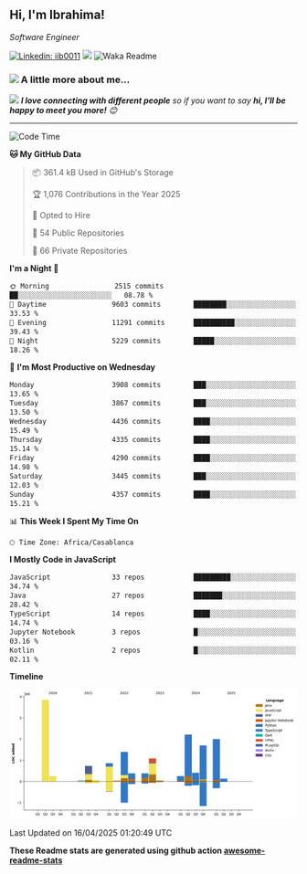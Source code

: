 <h2>Hi, I'm Ibrahima! </h2>
<p><em>Software Engineer 
</em></p>


[![Linkedin: iib0011](https://img.shields.io/badge/-iib0011-blue?style=flat-square&logo=Linkedin&logoColor=white&link=https://www.linkedin.com/in/iib0011/)](https://www.linkedin.com/in/iib0011/)
![](https://visitor-badge.glitch.me/badge?page_id=iib0011)
![Waka Readme](https://github.com/iib0011/iib0011/workflows/Waka%20Readme/badge.svg)


### <img src="https://media.giphy.com/media/VgCDAzcKvsR6OM0uWg/giphy.gif" width="50"> A little more about me...  


<img src="https://media.giphy.com/media/LnQjpWaON8nhr21vNW/giphy.gif" width="60"> <em><b>I love connecting with different people</b> so if you want to say <b>hi, I'll be happy to meet you more!</b> 😊</em>

---
<!--START_SECTION:waka-->
![Code Time](http://img.shields.io/badge/Code%20Time-4%2C714%20hrs%2011%20mins-blue)

**🐱 My GitHub Data** 

> 📦 361.4 kB Used in GitHub's Storage 
 > 
> 🏆 1,076 Contributions in the Year 2025
 > 
> 💼 Opted to Hire
 > 
> 📜 54 Public Repositories 
 > 
> 🔑 66 Private Repositories 
 > 
**I'm a Night 🦉** 

```text
🌞 Morning                2515 commits        ██░░░░░░░░░░░░░░░░░░░░░░░   08.78 % 
🌆 Daytime                9603 commits        ████████░░░░░░░░░░░░░░░░░   33.53 % 
🌃 Evening                11291 commits       ██████████░░░░░░░░░░░░░░░   39.43 % 
🌙 Night                  5229 commits        █████░░░░░░░░░░░░░░░░░░░░   18.26 % 
```
📅 **I'm Most Productive on Wednesday** 

```text
Monday                   3908 commits        ███░░░░░░░░░░░░░░░░░░░░░░   13.65 % 
Tuesday                  3867 commits        ███░░░░░░░░░░░░░░░░░░░░░░   13.50 % 
Wednesday                4436 commits        ████░░░░░░░░░░░░░░░░░░░░░   15.49 % 
Thursday                 4335 commits        ████░░░░░░░░░░░░░░░░░░░░░   15.14 % 
Friday                   4290 commits        ████░░░░░░░░░░░░░░░░░░░░░   14.98 % 
Saturday                 3445 commits        ███░░░░░░░░░░░░░░░░░░░░░░   12.03 % 
Sunday                   4357 commits        ████░░░░░░░░░░░░░░░░░░░░░   15.21 % 
```


📊 **This Week I Spent My Time On** 

```text
🕑︎ Time Zone: Africa/Casablanca
```

**I Mostly Code in JavaScript** 

```text
JavaScript               33 repos            █████████░░░░░░░░░░░░░░░░   34.74 % 
Java                     27 repos            ███████░░░░░░░░░░░░░░░░░░   28.42 % 
TypeScript               14 repos            ████░░░░░░░░░░░░░░░░░░░░░   14.74 % 
Jupyter Notebook         3 repos             █░░░░░░░░░░░░░░░░░░░░░░░░   03.16 % 
Kotlin                   2 repos             █░░░░░░░░░░░░░░░░░░░░░░░░   02.11 % 
```



**Timeline**

![Lines of Code chart](https://raw.githubusercontent.com/iib0011/iib0011/master/assets/bar_graph.png)


 Last Updated on 16/04/2025 01:20:49 UTC
<!--END_SECTION:waka-->

**These Readme stats are generated using github action [awesome-readme-stats](https://github.com/iib0011/waka-readme-stats)**
